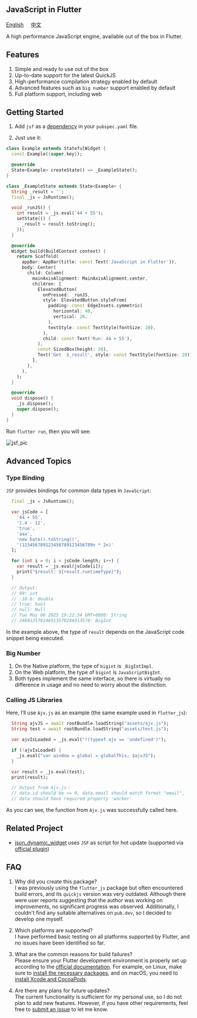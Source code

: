 ## JavaScript in Flutter

[English](README.md) &nbsp;&nbsp;&nbsp; [中文](README.ZH.md)  

A high performance JavaScript engine, available out of the box in Flutter.  


## Features

1. Simple and ready to use out of the box  
2. Up-to-date support for the latest QuickJS  
3. High-performance compilation strategy enabled by default  
4. Advanced features such as `big number` support enabled by default  
5. Full platform support, including web  


## Getting Started

1. Add `jsf` as a [dependency](https://pub.dev/packages/jsf/install) in your `pubspec.yaml` file.  

2. Just use it:  

```dart
class Example extends StatefulWidget {
  const Example({super.key});

  @override
  State<Example> createState() => _ExampleState();
}

class _ExampleState extends State<Example> {
  String _result = '';
  final _js = JsRuntime();

  void _runJS() {
    int result = _js.eval('44 + 55');
    setState(() {
      _result = result.toString();
    });
  }

  @override
  Widget build(BuildContext context) {
    return Scaffold(
      appBar: AppBar(title: const Text('JavaScript in Flutter')),
      body: Center(
        child: Column(
          mainAxisAlignment: MainAxisAlignment.center,
          children: [
            ElevatedButton(
              onPressed: _runJS,
              style: ElevatedButton.styleFrom(
                padding: const EdgeInsets.symmetric(
                  horizontal: 40,
                  vertical: 20,
                ),
                textStyle: const TextStyle(fontSize: 20),
              ),
              child: const Text('Run: 44 + 55'),
            ),
            const SizedBox(height: 20),
            Text('Get  $_result', style: const TextStyle(fontSize: 20)),
          ],
        ),
      ),
    );
  }

  @override
  void dispose() {
    _js.dispose();
    super.dispose();
  }
}
```

Run `flutter run`, then you will see:  

![jsf_pic](https://moluopro.atomgit.net/web/jsf/pic.png)  


## Advanced Topics

### Type Binding

`JSF` provides bindings for common data types in `JavaScript`:

```dart
  final _js = JsRuntime();

  var jsCode = [
    '44 + 55',
    '1.4 - 12',
    'true',
    'aaa',
    'new Date().toString()',
    '(123456789123456789123456789n * 2n)'
  ];

  for (int i = 0; i < jsCode.length; i++) {
    var result = _js.eval(jsCode[i]);
    print("$result: ${result.runtimeType}");
  }

  // Output: 
  // 99: int
  // -10.6: double
  // true: bool
  // null: Null
  // Tue May 06 2025 19:22:34 GMT+0800: String
  // 246913578246913578246913578: BigInt
```

In the example above, the type of `result` depends on the JavaScript code snippet being executed.

### Big Number

1. On the Native platform, the type of `bigint` is `_BigIntImpl`.
2. On the Web platform, the type of `bigint` is `JavaScriptBigInt`.
3. Both types implement the same interface, so there is virtually no difference in usage and no need to worry about the distinction.

### Calling JS Libraries

Here, I’ll use `Ajv.js` as an example (the same example used in `flutter_js`):

```dart
  String ajvJS = await rootBundle.loadString("assets/ajv.js");
  String test = await rootBundle.loadString("assets/test.js");

  var ajvIsLoaded = _js.eval("!(typeof ajv == 'undefined')");

  if (!ajvIsLoaded) {
    _js.eval("var window = global = globalThis; $ajvJS");
  }

  var result = _js.eval(test);
  print(result);

  // Output from Ajv.js：
  // data.id should be >= 0, data.email should match format "email", 
  // data should have required property 'worker'
```

As you can see, the function from `Ajv.js` was successfully called here.


## Related Project

* [json_dynamic_widget](https://pub.dev/packages/json_dynamic_widget) uses `JSF` as script for hot update (supported via [official plugin](https://pub.dev/packages/json_dynamic_widget_plugin_js))  


## FAQ

1. Why did you create this package?  
I was previously using the `flutter_js` package but often encountered build errors, and its `quickjs` version was very outdated. Although there were user reports suggesting that the author was working on improvements, no significant progress was observed. Additionally, I couldn't find any suitable alternatives on `pub.dev`, so I decided to develop one myself.  

2. Which platforms are supported?  
I have performed basic testing on all platforms supported by Flutter, and no issues have been identified so far.  

3. What are the common reasons for build failures?  
Please ensure your Flutter development environment is properly set up according to the [official documentation](https://docs.flutter.dev/get-started/install). For example, on Linux, make sure to [install the necessary packages](https://docs.flutter.dev/get-started/install/linux/desktop#development-tools), and on macOS, you need to [install Xcode and CocoaPods](https://docs.flutter.dev/get-started/install/macos/mobile-ios#development-tools).  

4. Are there any plans for future updates?  
The current functionality is sufficient for my personal use, so I do not plan to add new features. However, if you have other requirements, feel free to [submit an issue](https://github.com/moluopro/jsf/issues) to let me know.  
